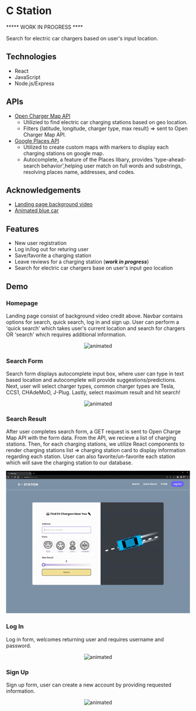 
# C Station

***** WORK IN PROGRESS ****

Search for electric car chargers based on user's input location.

## Technologies
 - React
 - JavaScript
 - Node.js/Express


## APIs
 - [Open Charger Map API](https://openchargemap.org/site)
   - Utilizied to find electric car charging stations based on geo location. 
   - Filters {latitude, longitude, charger type, max result} => sent to Open Charger Map API.
 - [Google Places API](https://developers.google.com/maps/documentation/places/web-service/overview)
   - Utilized to create custom maps with markers to display each charging stations on google map.
   - Autocomplete, a feature of the Places libary, provides 'type-ahead-search behavior',helping user match on full words and substrings, resolving places name, addresses, and codes. 



## Acknowledgements

 - [Landing page background video](https://www.youtube.com/watch?v=M32bzsBswAk)
 - [Animated blue car](https://codepen.io/gvissing/pen/RwBMxKj)
  
## Features 
 - New user registration
 - Log in/log out for returing user
 - Save/favorite a charging station
 - Leave reviews for a charging station (***work in progress***)
 - Search for electric car chargers base on user's input geo location
  
## Demo

### Homepage 
Landing page consist of background video credit above. Navbar contains options for search, quick search, log in and sign up. User can perform a 'quick search' which takes user's current location and search for chargers OR 'search' which requires additional information.
<p align="center">
  <img src="https://github.com/xieb3cky/Cstation_Frontend/blob/master/demo/landing-pagegif.gif" alt="animated" />
</p>

### Search Form 
Search form displays autocomplete input box, where user can type in text based location and autocomplete will provide suggestions/predictions. Next, user will select charger types, common charger types are Tesla, CCS1, CHAdeMoO, J-Plug. Lastly, select maximum result and hit search!
<p align="center">
  <img src="https://github.com/xieb3cky/Cstation_Frontend/blob/master/demo/search.gif" alt="animated" />
</p>

### Search Result
After user completes search form, a GET request is sent to Open Charge Map API with the form data. From the API, we recieve a list of charging stations. Then, for each charging stations, we utilize React components to render charging stations list => charging station card to display information regarding each station. User can also favorite/un-favorite each station which will save the charging station to our database. 

<p align="center">
  <img src="https://github.com/xieb3cky/Cstation_Frontend/blob/master/demo/search-result-gif.gif" alt="animated" />
</p> 

### Log In 
Log in form, welcomes returning user and requires username and password.
<p align="center">
  <img src="https://github.com/xieb3cky/Cstation_Frontend/blob/master/demo/signin.gif" alt="animated" />
</p> 

### Sign Up
Sign up form, user can create a new account by providing requested information. 
<p align="center">
  <img src="https://github.com/xieb3cky/Cstation_Frontend/blob/master/demo/signupform.gif" alt="animated" />
</p> 